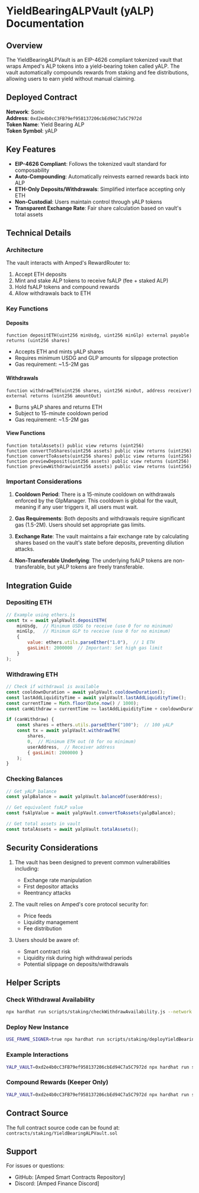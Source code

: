 # YieldBearingALPVault (yALP) Documentation

## Overview

The YieldBearingALPVault is an EIP-4626 compliant tokenized vault that wraps Amped's ALP tokens into a yield-bearing token called yALP. The vault automatically compounds rewards from staking and fee distributions, allowing users to earn yield without manual claiming.

## Deployed Contract

**Network**: Sonic  
**Address**: `0xd2e4b0cC3FB79ef958137206cbEd94C7a5C7972d`  
**Token Name**: Yield Bearing ALP  
**Token Symbol**: yALP  

## Key Features

- **EIP-4626 Compliant**: Follows the tokenized vault standard for composability
- **Auto-Compounding**: Automatically reinvests earned rewards back into ALP
- **ETH-Only Deposits/Withdrawals**: Simplified interface accepting only ETH
- **Non-Custodial**: Users maintain control through yALP tokens
- **Transparent Exchange Rate**: Fair share calculation based on vault's total assets

## Technical Details

### Architecture

The vault interacts with Amped's RewardRouter to:
1. Accept ETH deposits
2. Mint and stake ALP tokens to receive fsALP (fee + staked ALP)
3. Hold fsALP tokens and compound rewards
4. Allow withdrawals back to ETH

### Key Functions

#### Deposits
```solidity
function depositETH(uint256 minUsdg, uint256 minGlp) external payable returns (uint256 shares)
```
- Accepts ETH and mints yALP shares
- Requires minimum USDG and GLP amounts for slippage protection
- Gas requirement: ~1.5-2M gas

#### Withdrawals
```solidity
function withdrawETH(uint256 shares, uint256 minOut, address receiver) external returns (uint256 amountOut)
```
- Burns yALP shares and returns ETH
- Subject to 15-minute cooldown period
- Gas requirement: ~1.5-2M gas

#### View Functions
```solidity
function totalAssets() public view returns (uint256)
function convertToShares(uint256 assets) public view returns (uint256)
function convertToAssets(uint256 shares) public view returns (uint256)
function previewDeposit(uint256 assets) public view returns (uint256)
function previewWithdraw(uint256 assets) public view returns (uint256)
```

### Important Considerations

1. **Cooldown Period**: There is a 15-minute cooldown on withdrawals enforced by the GlpManager. This cooldown is global for the vault, meaning if any user triggers it, all users must wait.

2. **Gas Requirements**: Both deposits and withdrawals require significant gas (1.5-2M). Users should set appropriate gas limits.

3. **Exchange Rate**: The vault maintains a fair exchange rate by calculating shares based on the vault's state before deposits, preventing dilution attacks.

4. **Non-Transferable Underlying**: The underlying fsALP tokens are non-transferable, but yALP tokens are freely transferable.

## Integration Guide

### Depositing ETH

```javascript
// Example using ethers.js
const tx = await yalpVault.depositETH(
    minUsdg,  // Minimum USDG to receive (use 0 for no minimum)
    minGlp,   // Minimum GLP to receive (use 0 for no minimum)
    {
        value: ethers.utils.parseEther("1.0"),  // 1 ETH
        gasLimit: 2000000  // Important: Set high gas limit
    }
);
```

### Withdrawing ETH

```javascript
// Check if withdrawal is available
const cooldownDuration = await yalpVault.cooldownDuration();
const lastAddLiquidityTime = await yalpVault.lastAddLiquidityTime();
const currentTime = Math.floor(Date.now() / 1000);
const canWithdraw = currentTime >= lastAddLiquidityTime + cooldownDuration;

if (canWithdraw) {
    const shares = ethers.utils.parseEther("100");  // 100 yALP
    const tx = await yalpVault.withdrawETH(
        shares,
        0,  // Minimum ETH out (0 for no minimum)
        userAddress,  // Receiver address
        { gasLimit: 2000000 }
    );
}
```

### Checking Balances

```javascript
// Get yALP balance
const yalpBalance = await yalpVault.balanceOf(userAddress);

// Get equivalent fsALP value
const fsAlpValue = await yalpVault.convertToAssets(yalpBalance);

// Get total assets in vault
const totalAssets = await yalpVault.totalAssets();
```

## Security Considerations

1. The vault has been designed to prevent common vulnerabilities including:
   - Exchange rate manipulation
   - First depositor attacks
   - Reentrancy attacks

2. The vault relies on Amped's core protocol security for:
   - Price feeds
   - Liquidity management
   - Fee distribution

3. Users should be aware of:
   - Smart contract risk
   - Liquidity risk during high withdrawal periods
   - Potential slippage on deposits/withdrawals

## Helper Scripts

### Check Withdrawal Availability
```bash
npx hardhat run scripts/staking/checkWithdrawAvailability.js --network sonic
```

### Deploy New Instance
```bash
USE_FRAME_SIGNER=true npx hardhat run scripts/staking/deployYieldBearingALPVault.js --network sonic
```

### Example Interactions
```bash
YALP_VAULT=0xd2e4b0cC3FB79ef958137206cbEd94C7a5C7972d npx hardhat run scripts/staking/exampleYALPInteractions.js --network sonic
```

### Compound Rewards (Keeper Only)
```bash
YALP_VAULT=0xd2e4b0cC3FB79ef958137206cbEd94C7a5C7972d npx hardhat run scripts/staking/compoundYALP.js --network sonic
```

## Contract Source

The full contract source code can be found at:
`contracts/staking/YieldBearingALPVault.sol`

## Support

For issues or questions:
- GitHub: [Amped Smart Contracts Repository]
- Discord: [Amped Finance Discord]